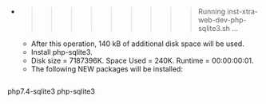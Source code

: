 * >>>>>>>>> Running inst-xtra-web-dev-php-sqlite3.sh ...
  * After this operation, 140 kB of additional disk space will be used.
  * Install php-sqlite3.
  * Disk size = 7187396K. Space Used = 240K. Runtime = 00:00:00:01.
  * The following NEW packages will be installed:
  ```bash
php7.4-sqlite3 php-sqlite3
  ```

